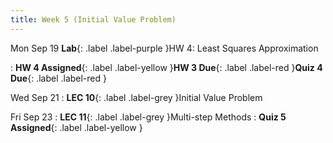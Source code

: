 ```yaml
---
title: Week 5 (Initial Value Problem)
---
```


Mon Sep 19
**Lab**{: .label .label-purple }HW 4: Least Squares Approximation
<!-- : **Lab**{: .label .label-purple }[HW 4: Least Squares Approximation](https://classroom.github.com/a/gNEPAhdF) -->
: **HW 4 Assigned**{: .label .label-yellow }**HW 3 Due**{: .label .label-red }**Quiz 4 Due**{: .label .label-red }

Wed Sep 21
: **LEC 10**{: .label .label-grey }Initial Value Problem

Fri Sep 23
: **LEC 11**{: .label .label-grey }Multi-step Methods
: **Quiz 5 Assigned**{: .label .label-yellow }